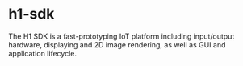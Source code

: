 # h1-sdk

The H1 SDK is a fast-prototyping IoT platform including input/output hardware,
displaying and 2D image rendering, as well as GUI and application lifecycle.
